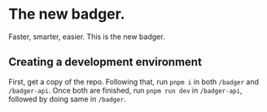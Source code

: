 # The new badger.

Faster, smarter, easier. This is the new badger.

## Creating a development environment

First, get a copy of the repo.
Following that, run `pnpm i` in both `/badger` and `/badger-api`.
Once both are finished, run `pnpm run dev` in `/badger-api`, followed by doing same in `/badger`.

